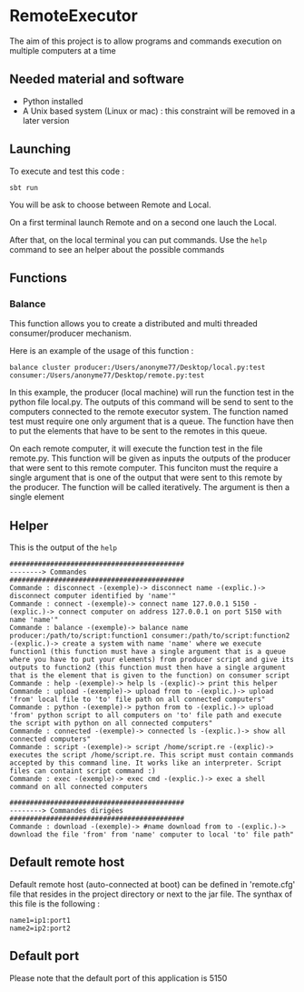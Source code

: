 # RemoteExecutor

The aim of this project is to allow programs and commands execution on multiple computers at a time 

## Needed material and software
* Python installed
* A Unix based system (Linux or mac) : this constraint will be removed in a later version

## Launching
To execute and test this code :
```
sbt run
```

You will be ask to choose between Remote and Local. 

On a first terminal launch Remote and on a second one lauch the Local. 

After that, on the local terminal you can put commands. 
Use the `help` command to see an helper about the possible commands

## Functions

### Balance 
This function allows you to create a distributed and multi threaded consumer/producer mechanism. 

Here is an example of the usage of this function : 
```
balance cluster producer:/Users/anonyme77/Desktop/local.py:test consumer:/Users/anonyme77/Desktop/remote.py:test
```

In this example, the producer (local machine) will run the function test in the python file local.py. 
The outputs of this command will be send to sent to the computers connected to the remote executor system. 
The function named test must require one only argument that is a queue. 
The function have then to put the elements that have to be sent to the remotes in this queue.

On each remote computer, it will execute the function test in the file remote.py.
This function will be given as inputs the outputs of the producer that were sent to this remote computer. 
This funciton must the require a single argument that is one of the output that were sent to this remote by the producer. 
The function will be called iteratively. The argument is then a single element

## Helper
This is the output of the `help`
```
###########################################
--------> Commandes
###########################################
Commande : disconnect -(exemple)-> disconnect name -(explic.)-> disconnect computer identified by 'name'"
Commande : connect -(exemple)-> connect name 127.0.0.1 5150 -(explic.)-> connect computer on address 127.0.0.1 on port 5150 with name 'name'"
Commande : balance -(exemple)-> balance name producer:/path/to/script:function1 consumer:/path/to/script:function2 -(explic.)-> create a system with name 'name' where we execute function1 (this function must have a single argument that is a queue where you have to put your elements) from producer script and give its outputs to function2 (this function must then have a single argument that is the element that is given to the function) on consumer script
Commande : help -(exemple)-> help ls -(explic)-> print this helper
Commande : upload -(exemple)-> upload from to -(explic.)-> upload 'from' local file to 'to' file path on all connected computers"
Commande : python -(exemple)-> python from to -(explic.)-> upload 'from' python script to all computers on 'to' file path and execute the script with python on all connected computers"
Commande : connected -(exemple)-> connected ls -(explic.)-> show all connected computers"
Commande : script -(exemple)-> script /home/script.re -(explic)-> executes the script /home/script.re. This script must contain commands accepted by this command line. It works like an interpreter. Script files can containt script command :)
Commande : exec -(exemple)-> exec cmd -(explic.)-> exec a shell command on all connected computers

###########################################
--------> Commandes dirigées
###########################################
Commande : download -(exemple)-> #name download from to -(explic.)-> download the file 'from' from 'name' computer to local 'to' file path"
```

## Default remote host
Default remote host (auto-connected at boot) can be defined in 'remote.cfg' file that resides in the project directory or next to the jar file. 
The synthax of this file is the following : 
```
name1=ip1:port1
name2=ip2:port2
```

## Default port
Please note that the default port of this application is 5150
